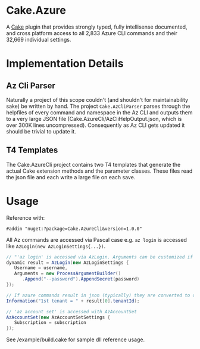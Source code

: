 # Cake.Azure
A [Cake](http://cakebuild.net) plugin that provides strongly typed, fully intellisense documented, and cross platform access
to all 2,833 Azure CLI commands and their 32,669 individual settings.

# Implementation Details

## Az Cli Parser

Naturally a project of this scope couldn't (and shouldn't for maintainability sake) be written by hand.  The project `Cake.AzCliParser` parses through the helpfiles of every command and namespace in the Az CLI and outputs them to a very large JSON file (Cake.AzureCli/AzCliHelpOutput.json, which is over 300K lines uncompressed).
Consequently as Az CLI gets updated it should be trivial to update it.

## T4 Templates

The Cake.AzureCli project contains two T4 templates that generate the actual Cake extension methods and the parameter classes.  These files read the json file and each write a large file on each save.

# Usage

Reference with:

`#addin "nuget:?package=Cake.AzureCli&version=1.0.0"`

All Az commands are accessed via Pascal case e.g. `az login` is accessed like `AzLogin(new AzLoginSettings{...})`. 

```csharp
// "'az login' is accessed via AzLogin. Arguments can be customized if necessary with as ProcessArgumentBuilder
dynamic result = AzLogin(new AzLoginSettings {
   Username = username,
   Arguments = new ProcessArgumentBuilder()
      .Append("--password").AppendSecret(password)
});

// If azure commands result in json (typically) they are converted to dynamic objects
Information("1st tenant = " + result[0].tenantId);

// 'az account set' is accessed with AzAccountSet
AzAccountSet(new AzAccountSetSettings {
   Subscription = subscription
});
```

See /example/build.cake for sample dll reference usage.


<!--
```csharp
#addin "nuget:?package=Microsoft.Rest.ClientRuntime&version=2.3.21"
#addin "nuget:?package=Microsoft.Rest.ClientRuntime.Azure.Authentication&version=2.4.0"
#addin "nuget:?package=Microsoft.IdentityModel.Clients.ActiveDirectory&version=4.3.0"
#addin "nuget:?package=Microsoft.Azure.Management.ResourceManager&version=2.4.5-preview&prerelease"
#addin "nuget:?package=Microsoft.Rest.ClientRuntime.Azure&version=3.3.19"
#addin "nuget:?package=Cake.Azure&version=0.4.0"
```
-->

<!-- 
## Aliases

Please visit the Cake Documentation for a list of available aliases:

[http://cakebuild.net/dsl/azure/](http://cakebuild.net/dsl/azure) 
-->
